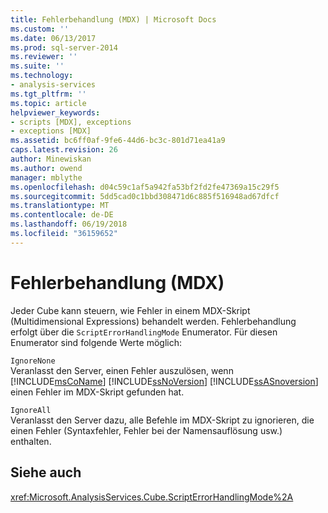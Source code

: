 ```yaml
---
title: Fehlerbehandlung (MDX) | Microsoft Docs
ms.custom: ''
ms.date: 06/13/2017
ms.prod: sql-server-2014
ms.reviewer: ''
ms.suite: ''
ms.technology:
- analysis-services
ms.tgt_pltfrm: ''
ms.topic: article
helpviewer_keywords:
- scripts [MDX], exceptions
- exceptions [MDX]
ms.assetid: bc6ff0af-9fe6-44d6-bc3c-801d71ea41a9
caps.latest.revision: 26
author: Minewiskan
ms.author: owend
manager: mblythe
ms.openlocfilehash: d04c59c1af5a942fa53bf2fd2fe47369a15c29f5
ms.sourcegitcommit: 5dd5cad0c1bbd308471d6c885f516948ad67dfcf
ms.translationtype: MT
ms.contentlocale: de-DE
ms.lasthandoff: 06/19/2018
ms.locfileid: "36159652"
---
```

# <a name="error-handling-mdx"></a>Fehlerbehandlung (MDX)
  Jeder Cube kann steuern, wie Fehler in einem MDX-Skript (Multidimensional Expressions) behandelt werden. Fehlerbehandlung erfolgt über die `ScriptErrorHandlingMode` Enumerator. Für diesen Enumerator sind folgende Werte möglich:  
  
 `IgnoreNone`  
 Veranlasst den Server, einen Fehler auszulösen, wenn [!INCLUDE[msCoName](../../../includes/msconame-md.md)] [!INCLUDE[ssNoVersion](../../../includes/ssnoversion-md.md)] [!INCLUDE[ssASnoversion](../../../includes/ssasnoversion-md.md)] einen Fehler im MDX-Skript gefunden hat.  
  
 `IgnoreAll`  
 Veranlasst den Server dazu, alle Befehle im MDX-Skript zu ignorieren, die einen Fehler (Syntaxfehler, Fehler bei der Namensauflösung usw.) enthalten.  
  
## <a name="see-also"></a>Siehe auch  
 <xref:Microsoft.AnalysisServices.Cube.ScriptErrorHandlingMode%2A>  
  
  